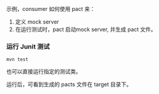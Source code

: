 示例，consumer 如何使用 pact 来：

1. 定义 mock server
1. 在运行测试时，pact 启动mock server, 并生成 pact 文件。

### 运行 Junit 测试
```
mvn test
```
也可以直接运行指定的测试类。


运行后，可看到生成的 pacts 文件在 target 目录下。
